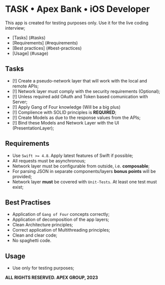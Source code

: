 #  TASK • Apex Bank • iOS Developer

This app is created for testing purposes only. Use it for the live coding interview;

- [Tasks] (#tasks)
- [Requirements] (#requirements)
- [Best practices] (#best-practices)
- [Usage] (#usage)

## Tasks
- [!] Create a pseudo-network layer that will work with the local and remote APIs;
- [!] Network layer must comply with the security requirements (Optional);
- [!] Unless required add OAuth and Token based comunication with Server; 
- [!] Apply Gang of Four knowledge (Will be a big plus)
- [!] Complience with SOLID principles is **REQUIRED**;
- [!] Create Models as due to the response values from the APIs;
- [!] Bind these Models and Network Layer with the UI (PresentationLayer);

## Requirements
- Use `Swift >= 4.8`. Apply latest features of Swift if possible;
- All requests must be asynchronous;
- Network layer must be configurable from outside, i.e. **composable**;
- For parsing JSON in separate components/layers **bonus points** will be provided;
- Network layer **must** be covered with `Unit-Tests`. At least one test must exist;

## Best Practises
- Application of `Gang of Four` concepts correctly;
- Application of decomposition of the app layers;
- Clean Architecture principles;
- Correct application of Multithreading principles;
- Clean and clear code;
- No spaghetti code.

## Usage
- Use only for testing purposes;

**ALL RIGHTS RESERVED. APEX GROUP, 2023**
